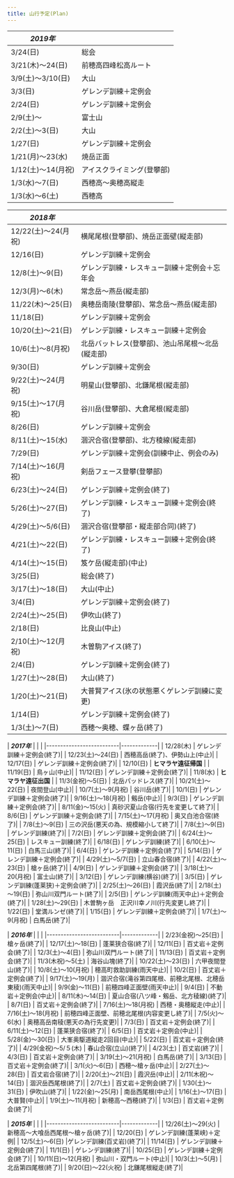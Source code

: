 ```yaml
---
title: 山行予定(Plan)
---
```



|  ***2019年***          | |
|--------------------------|-------------|
| 3/24(日)                 | 総会|
| 3/21(木)〜24(日)         | 前穂高四峰松高ルート|
| 3/9(土)〜3/10(日)      | 大山|
| 3/3(日)                | ゲレンデ訓練＋定例会|
| 2/24(日)               | ゲレンデ訓練＋定例会|
| 2/9(土)～            | 富士山|
| 2/2(土)～3(日)       | 大山|
| 1/27(日)             | ゲレンデ訓練＋定例会|
| 1/21(月)～23(水)     | 焼岳正面|
| 1/12(土)～14(月祝)   | アイスクライミング(登攀部)|
| 1/3(水)～7(日)       | 西穂高〜奥穂高縦走|
| 1/3(水)～6(土)       | 西穂高|

| ***2018年***　  | |
|--------------------------|-------------|
| 12/22(土)～24(月祝)  | 横尾尾根(登攀部)、焼岳正面壁(縦走部)|
| 12/16(日)              | ゲレンデ訓練＋定例会|
| 12/8(土)～9(日)      | ゲレンデ訓練・レスキュー訓練＋定例会＋忘年会|
| 12/3(月)～6(木)      | 常念岳～燕岳(縦走部)|
| 11/22(木)～25(日)  | 奥穂岳南陵(登攀部)、常念岳～燕岳(縦走部)|
| 11/18(日)              | ゲレンデ訓練＋定例会|
| 10/20(土)～21(日)    | ゲレンデ訓練・レスキュー訓練＋定例会|
| 10/6(土)～8(月祝)    | 北岳バットレス(登攀部)、池山吊尾根〜北岳(縦走部)|
| 9/30(日)               | ゲレンデ訓練＋定例会|
| 9/22(土)～24(月祝)   | 明星山(登攀部)、北鎌尾根(縦走部)|
| 9/15(土)～17(月祝)   | 谷川岳(登攀部)、大倉尾根(縦走部)|
| 8/26(日)               | ゲレンデ訓練＋定例会|
| 8/11(土)～15(水)     | 涸沢合宿(登攀部)、北方稜線(縦走部)|
| 7/29(日)               | ゲレンデ訓練＋定例会(訓練中止、例会のみ)|
| 7/14(土)～16(月祝)   | 剣岳フェース登攀(登攀部)|
| 6/23(土)～24(日)     | ゲレンデ訓練＋定例会(終了)|
| 5/26(土)～27(日)     | ゲレンデ訓練・レスキュー訓練＋定例会(終了)|
| 4/29(土)～5/6(日)    | 涸沢合宿(登攀部・縦走部合同)(終了)|
| 4/21(土)～22(日)     | ゲレンデ訓練・レスキュー訓練＋定例会(終了)|
| 4/14(土)～15(日)     | 笈ケ岳(縦走部)(中止)|
| 3/25(日)               | 総会(終了)|
| 3/17(土)～18(日)     | 大山(中止)|
| 3/4(日)                | ゲレンデ訓練＋定例会(終了)|
| 2/24(土)～25(日)     | 伊吹山(終了)|
| 2/18(日)               | 比良山(中止)|
| 2/10(土)～12(月祝)   | 木曽駒アイス(終了)|
| 2/4(日)                | ゲレンデ訓練＋定例会(終了)|
| 1/27(土)～28(日)     | 大山(終了)|
| 1/20(土)～21(日)     | 大普賢アイス(氷の状態悪くゲレンデ訓練に変更)|
| 1/14(日)               | ゲレンデ訓練＋定例会(終了)|
| 1/3(土)～7(日)       | 西穂～奥穂、蝶ヶ岳(終了)|

| ***2017年*** | | |
|--------------------------|-------------|
| 12/28(木)                | ゲレンデ訓練＋定例会(終了)|
| 12/23(土)～24(日)        | 西穂高岳(終了)、伊勢山上(中止)|
| 12/17(日)                | ゲレンデ訓練＋定例会(終了)|
| 12/10(日)                | **ヒマラヤ遠征帰国** |
| 11/19(日)                | 鳥ヶ山(中止)|
| 11/12(日)                | ゲレンデ訓練＋定例会(終了)|
| 11/8(水)                 | **ヒマラヤ遠征出国** |
| 11/3(金祝)～5(日)        | 北岳パッドレス(終了)|
| 10/21(土)～22(日)        | 夜間登山(中止)|
| 10/7(土)～9(月祝)        | 谷川岳(終了)|
| 10/1(日)                 | ゲレンデ訓練＋定例会(終了)|
| 9/16(土)～18(月祝)       | 剱岳(中止)|
| 9/3(日)                 | ゲレンデ訓練＋定例会(終了)|
| 8/11(金)～15(火)         | 真砂沢夏山合宿(行先を変更して終了)|
| 8/6(日)                  | ゲレンデ訓練＋定例会(終了)|
| 7/15(土)～17(月祝)       | 奥又白池合宿(終了)|
| 7/8(土)～9(日)           | 三の沢岳(悪天の為、規模縮小して終了)|
| 7/8(土)～9(日)           | ゲレンデ訓練(終了)|
| 7/2(日)                  | ゲレンデ訓練＋定例会(終了)|
| 6/24(土)～25(日)         | レスキュー訓練(終了)|
| 6/18(日)                 | ゲレンデ訓練(終了)|
| 6/10(土)～11(日)         | 白馬三山(終了)|
| 6/4(日)                  | ゲレンデ訓練＋定例会(終了)|
| 5/14(日)                 | ゲレンデ訓練＋定例会(終了)|
| 4/29(土)～5/7(日)        | 立山春合宿(終了)|
| 4/22(土)～23(日)         | 槍ヶ岳(終了)|
| 4/9(日)                  | ゲレンデ訓練＋定例会(終了)|
| 3/18(土)～20(月祝)       | 富士山(終了)|
| 3/12(日)                 | ゲレンデ訓練(横谷)(終了)|
| 3/5(日)                  | ゲレンデ訓練(蓬莱狭)＋定例会(終了)|
| 2/25(土)～26(日)         | 霞沢岳(終了)|
| 2/18(土)～19(日)         | 弥山川双門ルート(終了)|
| 2/5(日)                  | ゲレンデ訓練(雨天中止)＋定例会(終了)|
| 1/28(土)～29(日)         | 木曽駒ヶ岳　正沢川幸ノ川(行先変更し終了)|
| 1/22(日)                 | 堂満ルンゼ(終了)|
| 1/15(日)                 | ゲレンデ訓練＋定例会(終了)|
| 1/7(土)～9(月祝)         | 白馬岳(終了)|

| ***2016年*** | | |
|--------------------------|-------------|
| 2/23(金祝)～25(日)       | 槍ヶ岳(終了)|
| 12/17(土)～18(日)        | 蓬莱狭合宿(終了)|
| 12/11(日)                | 百丈岩＋定例会(終了)|
| 12/3(土)～4(日)          | 弥山川双門ルート(終了)|
| 11/13(日)                | 百丈岩＋定例会(終了)|
| 11/3(木祝)～5(土)        | 海谷山塊(終了)|
| 10/22(土)～23(日)        | 六甲夜間登山(終了)|
| 10/8(土)～10(月祝)       | 穂高町救助訓練(雨天中止)|
| 10/2(日)                 | 百丈岩＋定例会(終了)|
| 9/17(土)～19(月)         | 涸沢合宿(滝谷第四尾根、前穂北尾根、北穂岳東稜)(雨天中止)|
| 9/9(金)～11(日)          | 前穂四峰正面壁(雨天中止)|
| 9/4(日)                  | 不動岩＋定例会(中止)|
| 8/11(木)～14(日)         | 夏山合宿(八ツ峰・剱岳、北方稜線)(終了)|
| 8/7(日)                  | 百丈岩＋定例会(終了)|
| 7/16(土)～18(月祝)       | 西穂・奥穂縦走(中止)|
| 7/16(土)～18(月祝)       | 前穂四峰正面壁、前穂北尾根(内容変更し終了)|
| 7/5(火)～6(水)           | 奥穂高岳南稜(悪天の為行先変更)|
| 7/3(日)                  | 百丈岩＋定例会(終了)|
| 6/11(土)～12(日)         | 蓬莱狭合宿(終了)|
| 6/5(日)                  | 百丈岩＋定例会(中止)|
| 5/28(金)～30(日)         | 大峯奥駆道縦走2回目(中止)|
| 5/22(日)                 | 百丈岩＋定例会(終了)|
| 4/29(金祝)～5/５(木)     | 春山合宿(立山)(終了)|
| 4/23(土)                 | 百丈岩(終了)|
| 4/3(日)                  | 百丈岩＋定例会(終了)|
| 3/19(土)～21(月祝)       | 白馬岳(終了)|
| 3/13(日)                 | 百丈岩＋定例会(終了)|
| 3/1(火)～6(日)           | 西穂～槍ヶ岳(中止)|
| 2/27(土)～28(日)         | 百丈岩合宿(終了)|
| 2/20(土)～21(日)         | 霞沢岳(中止)|
| 2/11(木祝)～14(日)       | 涸沢岳西尾根(終了)|
| 2/7(土)                  | 百丈岩＋定例会(終了)|
| 1/30(土)～31(日)         | 伊吹山(終了)|
| 1/22(金)～25(月)         | 南岳西尾根(中止)|
| 1/16(土)～17(日)         | 大普賢(中止)|
| 1/9(土)～11(月祝)        | 新穂高～西穂(終了)|
| 1/3(日)                  | 百丈岩＋定例会(終了)|

| ***2015年*** | | |
|--------------------------|-------------|
| 12/26(土)～29(火)        | 新穂高～大喰岳西尾根～槍ヶ岳(終了)|
| 12/20(日)                | ゲレンデ訓練(蓬莱峡)＋定例|
| 12/5(土)～6(日)	       |ゲレンデ訓練(百丈岩)(終了)|
| 11/14(日)                | ゲレンデ訓練＋定例会(終了)|
| 11/1(日)                 | ゲレンデ訓練(終了)|
| 10/25(日)                | ゲレンデ訓練＋定例会(終了)|
| 10/11(日)～12(月祝)      | 弥山川・双門ルート(中止)|
| 10/3(土)～5(月)          | 北岳第四尾根(終了)|
| 9/20(日)～22(火祝)       | 北鎌尾根縦走(終了)|
